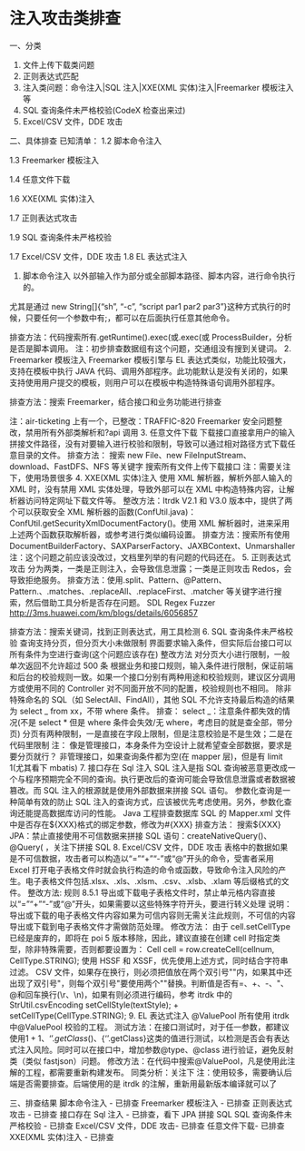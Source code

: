 # 注入攻击类排查

一、分类

1. 文件上传下载类问题
2. 正则表达式匹配
3. 注入类问题：命令注入|SQL 注入|XXE(XML 实体)注入|Freemarker 模板注入等
4. SQL 查询条件未严格校验(CodeX 检查出来过)
5. Excel/CSV 文件，DDE 攻击

二、具体排查
已知清单：
1.2 脚本命令注入

1.3 Freemarker 模板注入

1.4 任意文件下载

1.6 XXE(XML 实体)注入

1.7 正则表达式攻击

1.9 SQL 查询条件未严格校验

1.7 Excel/CSV 文件，DDE 攻击
1.8 EL 表达式注入

1. 脚本命令注入
   以外部输入作为部分或全部脚本路径、脚本内容，进行命令执行的。

尤其是通过 new String[]{“sh”, “-c”, “script par1 par2 par3”}这种方式执行的时候，只要任何一个参数中有;，都可以在后面执行任意其他命令。

排查方法：代码搜索所有.getRuntime().exec(或.exec(或 ProcessBuilder，分析是否是脚本调用。
注：初步排查数据组有这个问题，交通组没有搜到关键词。 2. Freemarker 模板注入
Freemarker 模板引擎与 EL 表达式类似，功能比较强大，支持在模板中执行 JAVA 代码、调用外部程序。此功能默认是没有关闭的，如果支持使用用户提交的模板，则用户可以在模板中构造特殊语句调用外部程序。

排查方法：搜索 Freemarker，结合接口和业务功能进行排查

注：air-ticketing 上有一个，已整改：TRAFFIC-820 Freemarker 安全问题整改，禁用所有外部类解析和?api 调用 3. 任意文件下载
下载接口直接拿用户的输入拼接文件路径，没有对要输入进行校验和限制，导致可以通过相对路径方式下载任意目录的文件。
排查方法：
搜索 new File、new FileInputStream、download、FastDFS、NFS 等关键字
搜索所有文件上传下载接口
注：需要关注下，使用场景很多 4. XXE(XML 实体)注入
使用 XML 解析器，解析外部人输入的 XML 时，没有禁用 XML 实体处理，导致外部可以在 XML 中构造特殊内容，让解析器访问特定网址下载文件等。
整改方法：Itrdk V2.1 和 V3.0 版本中，提供了两个可以获取安全 XML 解析器的函数(ConfUtil.java)：ConfUtil.getSecurityXmlDocumentFactory()。使用 XML 解析器时，进来采用上述两个函数获取解析器，或参考进行类似编码设置。
排查方法：搜索所有使用 DocumentBuilderFactory、SAXParserFactory、JAXBContext、Unmarshaller
注：这个问题之前应该没改过，文档里列举的有问题的代码还在。 5. 正则表达式攻击
分为两类，一类是正则注入，会导致信息泄露；一类是正则攻击 Redos，会导致拒绝服务。
排查方法：使用.split、Pattern、@Pattern、Pattern.、.matches、.replaceAll、.replaceFirst、.matcher 等关键字进行搜索，然后借助工具分析是否存在问题。
SDL Regex Fuzzer http://3ms.huawei.com/km/blogs/details/6056857

排查方法：搜索关键词，找到正则表达式，用工具检测 6. SQL 查询条件未严格校验
查询支持分页，但分页大小未做限制
界面要求输入条件，但实际后台接口可以所有条件为空进行查询(这个问题应该存在)
整改方法
对分页大小进行限制，一般单次返回不允许超过 500 条
根据业务和接口规则，输入条件进行限制，保证前端和后台的校验规则一致。如果一个接口分别有两种用途和校验规则，建议区分调用方或使用不同的 Controller 对不同面开放不同的配置，校验规则也不相同。
除非特殊命名的 SQL（如 SelectAll、FindAll），其他 SQL 不允许支持最后构造的结果为 select _ from xx，不带 where 条件。
排查：
select _：注意条件都失效的情况(不是 select \* 但是 where 条件会失效/无 where，考虑目的就是查全部，带分页)
分页有两种限制，一是直接在字段上限制，但是注意校验是不是生效；二是在代码里限制
注：
像是管理接口，本身条件为空设计上就希望查全部数据，要求是要分页就行？
非管理接口，如果查询条件都为空(在 mapper 层)，但是有 limit 1(尤其看下 mbatis) 7. 接口存在 Sql 注入
SQL 注入是指 SQL 查询被恶意更改成一个与程序预期完全不同的查询。执行更改后的查询可能会导致信息泄露或者数据被篡改。而 SQL 注入的根源就是使用外部数据来拼接 SQL 语句。
参数化查询是一种简单有效的防止 SQL 注入的查询方式，应该被优先考虑使用。另外，参数化查询还能提高数据库访问的性能。
Java 工程排查数据库 SQL 的 Mapper.xml 文件中是否存在${XXX}格式的绑定参数，修改为#{XXX}
排查方法：
搜索${XXX}
JPA：禁止直接使用不可信数据来拼接 SQL 语句：createNativeQuery()、@Query( ，关注下拼接 SQL 8. Excel/CSV 文件，DDE 攻击
表格中的数据如果是不可信数据，攻击者可以构造以“=”“+”“-”或“@”开头的命令，受害者采用 Excel 打开电子表格文件时就会执行构造的命令或函数，导致命令注入风险的产生。电子表格文件包括.xlsx、.xls、.xlsm、.csv、.xlsb、.xlam 等后缀格式的文件。
整改方法:
规则 8.5.1 导出或下载电子表格文件时，禁止单元格内容直接以“=”“+”“-”或“@”开头，如果需要以这些特殊字符开头，要进行转义处理
说明：导出或下载的电子表格文件内容如果为可信内容则无需关注此规则，不可信的内容导出或下载到电子表格文件才需做防范处理。
修改方法：
由于 cell.setCellType 已经是废弃的，即将在 poi 5 版本移除，因此，建议直接在创建 cell 时指定类型，除非特殊需要，否则都要设置为：
Cell cell = row.createCell(cellnum, CellType.STRING);
使用 HSSF 和 XSSF，优先使用上述方式，同时结合字符串过滤。
CSV 文件，如果存在换行，则必须把值放在两个双引号""内，如果其中还出现了双引号"，则每个双引号"要使用两个""替换。判断值是否有=、+、-、"、@和回车换行(\r、\n)，如果有则必须进行编码，参考 itrdk 中的 StrUtil.csvEncoding
setCellStyle(textStyle); + setCellType(CellType.STRING); 9. EL 表达式注入
@ValuePool 所有使用 itrdk 中@ValuePool 校验的工程。
测试方法：在接口测试时，对于任一参数，都建议使用${1+1}、{‘’.getClass()}、${‘’.getClass}这类的值进行测试，以检测是否会有表达式注入风险。同时可以在接口中，增加参数@type、@class 进行验证，避免反射类（类似 fastjson）问题。
修改方法：在代码中搜索@ValuePool，凡是使用此注解的工程，都需要重新构建发布。
同类分析：关注下
注：使用较多，需要确认后端是否需要排查。后端使用的是 itrdk 的注解，重新用最新版本编译就可以了

三、排查结果
脚本命令注入 - 已排查
Freemarker 模板注入 - 已排查
正则表达式攻击 - 已排查
接口存在 Sql 注入 - 已排查，看下 JPA 拼接 SQL
SQL 查询条件未严格校验 - 已排查
Excel/CSV 文件，DDE 攻击- 已排查
任意文件下载- 已排查
XXE(XML 实体)注入 - 已排查
